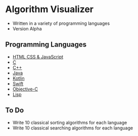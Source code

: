 # Algorithm Visualizer

- Written in a variety of programming languages
- Version Alpha

## Programming Languages

- [HTML CSS & JavaScript](./html_css_js)
- [C](./c)
- [C++](./cpp)
- [Java](./java)
- [Kotlin](./kotlin)
- [Swift](./swift)
- [Objective-C](./objective_c)
- [Lisp](./lisp)

## To Do

- Write 10 classical sorting algorithms for each language
- Write 10 classical searching algorithms for each language
